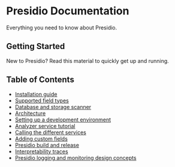# Presidio Documentation

Everything you need to know about Presidio.  

## Getting Started

New to Presidio? Read this material to quickly get up and running.

## Table of Contents

- [Installation guide](install.md)
- [Supported field types](field_types.md)
- [Database and storage scanner](tutorial_scheduler.md)
- [Architecture](design.md)
- [Setting up a development environment](development.md)
- [Analyzer service tutorial](tutorial_analyzer.md)
- [Calling the different services](tutorial_service.md)
- [Adding custom fields](custom_fields.md)
- [Presidio build and release](build_release.md)
- [Interpretability traces](interpretability_logs.md)
- [Presidio logging and monitoring design concepts](monitoring_logging.md)